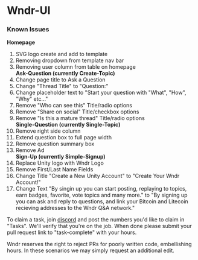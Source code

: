 # Wndr-UI

### Known Issues
**Homepage**
1. SVG logo create and add to template
2. Removing dropdown from template nav bar
3. Removing user column from table on homepage  
**Ask-Question (currently Create-Topic)**
4. Change page title to Ask a Question
5. Change "Thread Title" to "Question:"
6. Change placeholder text to "Start your question with "What", "How", "Why" etc..."
7. Remove "Who can see this" Title/radio options
8. Remove "Share on social" Title/checkbox options
9. Remove  "Is this a mature thread" Title/radio options  
**Single-Question (currently Single-Topic)**
10. Remove right side column
11. Extend question box to full page width
12. Remove question summary box
13. Remove Ad  
**Sign-Up (currently Simple-Signup)**
14. Replace Unity logo with Wndr Logo
15. Remove First/Last Name Fields
16. Change Title "Create a New Unity Account" to "Create Your Wndr Account!"
17. Change Text "By singin up you can start posting, replaying to topics, earn badges, favorite, vote topics and many more." to "By signing up you can ask and reply to questions, and link your Bitcoin and Litecoin recieving addresses to the Wndr Q&A network."

To claim a task, join [discord](https://discord.gg/z48BZK) and post the numbers you'd like to claim in "Tasks". We'll verify that you're on the job.
When done please submit your pull request link to "task-complete" with your hours.

Wndr reserves the right to reject PRs for poorly written code, embellishing hours.
In these scenarios we may simply request an additional edit.

